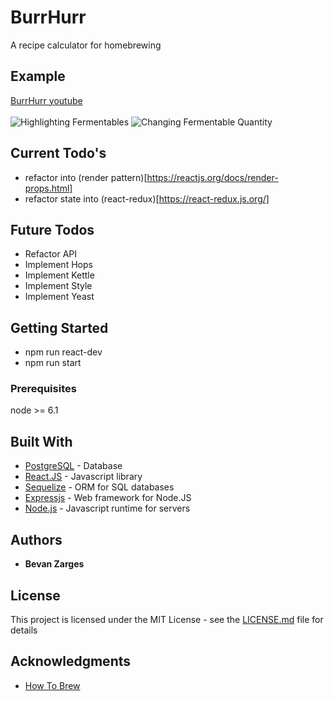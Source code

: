 # BurrHurr
A recipe calculator for homebrewing


## Example 
[BurrHurr youtube](https://youtu.be/a6fXBFR717U)\
\
![Highlighting Fermentables](https://media.giphy.com/media/VIDbBG4eSQ9QRVfEJF/giphy.gif)
![Changing Fermentable Quantity](https://media.giphy.com/media/XE6g8VNgRrXfhzOWLE/giphy.gif)

## Current Todo's
* refactor into (render pattern)[https://reactjs.org/docs/render-props.html]
* refactor state into (react-redux)[https://react-redux.js.org/]

## Future Todos
* Refactor API
* Implement Hops
* Implement Kettle
* Implement Style
* Implement Yeast

## Getting Started

* npm run react-dev
* npm run start

### Prerequisites

node >= 6.1

## Built With

* [PostgreSQL](https://www.postgresql.org/) - Database
* [React.JS](https://reactjs.org/) - Javascript library
* [Sequelize](https://sequelize.org/master/) - ORM for SQL databases
* [Expressjs](https://expressjs.com/) - Web framework for Node.JS
* [Node.js](https://nodejs.org/en/about/) - Javascript runtime for servers

## Authors

* **Bevan Zarges**

## License

This project is licensed under the MIT License - see the [LICENSE.md](LICENSE.md) file for details

## Acknowledgments

* [How To Brew](http://www.howtobrew.com/)

